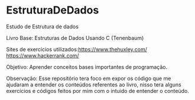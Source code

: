 # EstruturaDeDados

Estudo de Estrutura de dados 

Livro Base: Estruturas de Dados Usando C (Tenenbaum)

Sites de exercícios utilizados:https://www.thehuxley.com/ 
                               https://www.hackerrank.com/

Objetivo: Aprender conceitos bases importantes de programação.

Observação: Esse repositório tera foco em expor os código que me ajudaram a entender os conteúdos referentes ao livro, nisso tera alguns exercícios e códigos feitos por mim com o intuido de entender o conteúdo.
